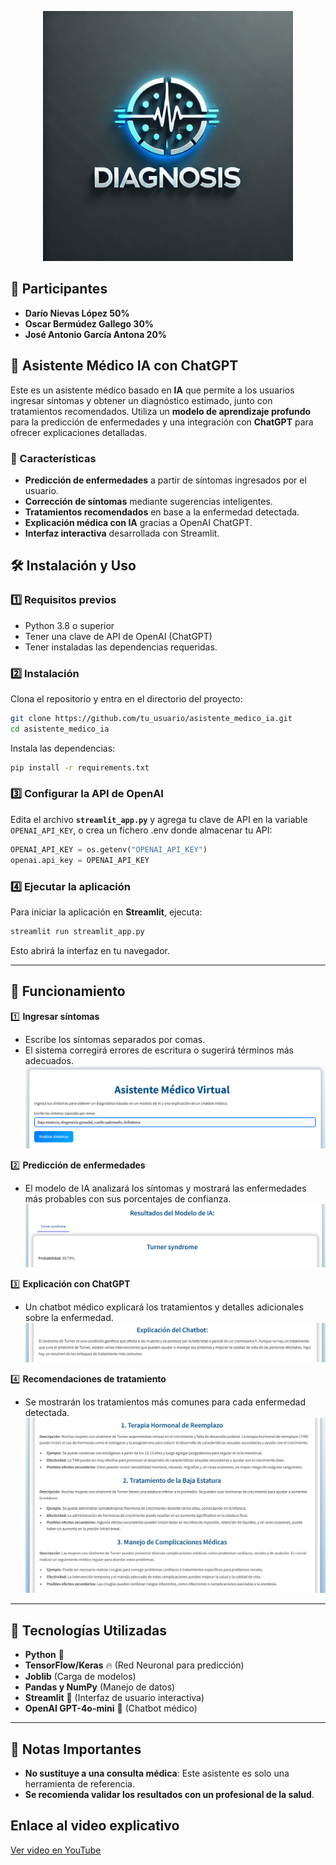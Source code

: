 <p align="center">
  <img src="styles/logo.png" alt="Asistente Médico IA" width="400"/>
</p>

## 👥 Participantes

- **Darío Nievas López 50%**  
- **Oscar Bermúdez Gallego 30%**  
- **José Antonio García Antona 20%**  

## 🏥 Asistente Médico IA con ChatGPT

Este es un asistente médico basado en **IA** que permite a los usuarios ingresar síntomas y obtener un diagnóstico estimado, junto con tratamientos recomendados. Utiliza un **modelo de aprendizaje profundo** para la predicción de enfermedades y una integración con **ChatGPT** para ofrecer explicaciones detalladas.

### 🚀 Características

- **Predicción de enfermedades** a partir de síntomas ingresados por el usuario.
- **Corrección de síntomas** mediante sugerencias inteligentes.
- **Tratamientos recomendados** en base a la enfermedad detectada.
- **Explicación médica con IA** gracias a OpenAI ChatGPT.
- **Interfaz interactiva** desarrollada con Streamlit.

## 🛠️ Instalación y Uso

### 1️⃣ Requisitos previos

- Python 3.8 o superior
- Tener una clave de API de OpenAI (ChatGPT)
- Tener instaladas las dependencias requeridas.

### 2️⃣ Instalación

Clona el repositorio y entra en el directorio del proyecto:

```bash
git clone https://github.com/tu_usuario/asistente_medico_ia.git
cd asistente_medico_ia
```

Instala las dependencias:

```bash
pip install -r requirements.txt
```

### 3️⃣ Configurar la API de OpenAI

Edita el archivo **`streamlit_app.py`** y agrega tu clave de API en la variable `OPENAI_API_KEY`, o crea un fichero .env donde almacenar tu API:

```python
OPENAI_API_KEY = os.getenv("OPENAI_API_KEY")
openai.api_key = OPENAI_API_KEY
```

### 4️⃣ Ejecutar la aplicación

Para iniciar la aplicación en **Streamlit**, ejecuta:

```bash
streamlit run streamlit_app.py
```

Esto abrirá la interfaz en tu navegador.

---

## 🎯 Funcionamiento

1️⃣ **Ingresar síntomas**  
   - Escribe los síntomas separados por comas.  
   - El sistema corregirá errores de escritura o sugerirá términos más adecuados.
![Ingresar síntomas](./imagen/imagen1.png)


2️⃣ **Predicción de enfermedades**  
   - El modelo de IA analizará los síntomas y mostrará las enfermedades más probables con sus porcentajes de confianza.
![Ingresar síntomas](./imagen/imagen2.png)

3️⃣ **Explicación con ChatGPT**  
   - Un chatbot médico explicará los tratamientos y detalles adicionales sobre la enfermedad.
![Explicación con ChatGPT](./imagen/imagen3.png)

     
4️⃣ **Recomendaciones de tratamiento**  
   - Se mostrarán los tratamientos más comunes para cada enfermedad detectada.
![Recomendaciones de tratamiento](./imagen/imagen4.png)

---

## 💪 Tecnologías Utilizadas

- **Python** 🐍
- **TensorFlow/Keras** 🔥 (Red Neuronal para predicción)
- **Joblib** (Carga de modelos)
- **Pandas y NumPy** (Manejo de datos)
- **Streamlit** 🎨 (Interfaz de usuario interactiva)
- **OpenAI GPT-4o-mini** 🤖 (Chatbot médico)

---

## 📌 Notas Importantes

- **No sustituye a una consulta médica**: Este asistente es solo una herramienta de referencia.
- **Se recomienda validar los resultados con un profesional de la salud**.

## Enlace al video explicativo
[Ver video en YouTube](https://youtu.be/hqtpbRkKN68)


